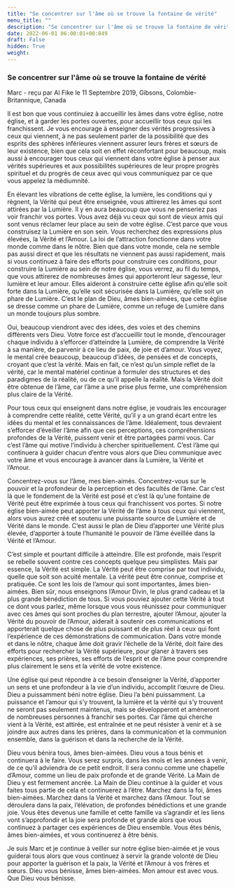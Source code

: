 ```yaml
---
title: "Se concentrer sur l'âme où se trouve la fontaine de vérité"
menu_title: ""
description: "Se concentrer sur l'âme où se trouve la fontaine de vérité"
date: 2022-06-01 06:00:01+00:849
draft: False
hidden: True
weight:
---
```

### Se concentrer sur l'âme où se trouve la fontaine de vérité

Marc - reçu par Al Fike le 11 Septembre 2019, Gibsons, Colombie-Britannique, Canada

Il est bon que vous continuiez à accueillir les âmes dans votre église, notre église, et à garder les portes ouvertes, pour accueillir tous ceux qui les franchissent. Je vous encourage à enseigner des vérités progressives à ceux qui viennent, à ne pas seulement parler de la possibilité que des esprits des sphères inférieures viennent assurer leurs frères et sœurs de leur existence, bien que cela soit en effet réconfortant pour beaucoup, mais aussi à encourager tous ceux qui viennent dans votre église à penser aux vérités supérieures et aux possibilités supérieures de leur propre progrès spirituel et du progrès de ceux avec qui vous communiquez par ce que vous appelez la médiumnité.

En élevant les vibrations de cette église, la lumière, les conditions qui y règnent, la Vérité qui peut être enseignée, vous attirerez les âmes qui sont attirées par la Lumière. Il y en aura beaucoup que vous ne penseriez pas voir franchir vos portes. Vous avez déjà vu ceux qui sont de vieux amis qui sont venus réclamer leur place au sein de votre église. C’est parce que vous construisez la Lumière en son sein. Vous recherchez des expressions plus élevées, la Vérité et l’Amour. La loi de l’attraction fonctionne dans votre monde comme dans le nôtre. Bien que dans votre monde, cela ne semble pas aussi direct et que les résultats ne viennent pas aussi rapidement, mais si vous continuez à faire des efforts pour construire ces conditions, pour construire la Lumière au sein de notre église, vous verrez, au fil du temps, que vous attirerez de nombreuses âmes qui apporteront leur sagesse, leur lumière et leur amour. Elles aideront à construire cette église afin qu’elle soit forte dans la Lumière, qu’elle soit sécurisée dans la Lumière, qu’elle soit un phare de Lumière. C’est le plan de Dieu, âmes bien-aimées, que cette église se dresse comme un phare de Lumière, comme un refuge de Lumière dans un monde toujours plus sombre.

Oui, beaucoup viendront avec des idées, des voies et des chemins différents vers Dieu. Votre force est d’accueillir tout le monde, d’encourager chaque individu à s’efforcer d’atteindre la Lumière, de comprendre la Vérité à sa manière, de parvenir à ce lieu de paix, de joie et d’amour. Vous voyez, le mental crée beaucoup, beaucoup d’idées, de pensées et de concepts, croyant que c’est la vérité. Mais en fait, ce n’est qu’un simple reflet de la vérité, car le mental matériel continue à formuler des structures et des paradigmes de la réalité, ou de ce qu’il appelle la réalité. Mais la Vérité doit être obtenue de l’âme, car l’âme a une prise plus ferme, une compréhension plus claire de la Vérité.

Pour tous ceux qui enseignent dans notre église, je voudrais les encourager à comprendre cette réalité, cette Vérité, qu’il y a un grand écart entre les idées du mental et les connaissances de l’âme. Idéalement, tous devraient s’efforcer d’éveiller l’âme afin que ces perceptions, ces compréhensions profondes de la Vérité, puissent venir et être partagées parmi vous. Car c’est l’âme qui motive l’individu à chercher spirituellement. C’est l’âme qui continuera à guider chacun d’entre vous alors que Dieu communique avec votre âme et vous encourage à avancer dans la Lumière, la Vérité et l’Amour.

Concentrez-vous sur l’âme, mes bien-aimés. Concentrez-vous sur le pouvoir et la profondeur de la perception et des facultés de l’âme. Car c’est là que le fondement de la Vérité est posé et c’est là qu’une fontaine de Vérité peut être exprimée à tous ceux qui franchissent vos portes. Si notre église bien-aimée peut apporter la Vérité de l’âme à tous ceux qui viennent, alors vous aurez créé et soutenu une puissante source de Lumière et de Vérité dans le monde. C’est aussi le plan de Dieu d’apporter une Vérité plus élevée, d’apporter à toute l’humanité le pouvoir de l’âme éveillée dans la Vérité et l’Amour.

C’est simple et pourtant difficile à atteindre. Elle est profonde, mais l’esprit se rebelle souvent contre ces concepts quelque peu simplistes. Mais par essence, la Vérité est simple. La Vérité peut être comprise par tout individu, quelle que soit son acuité mentale. La vérité peut être connue, comprise et pratiquée. Ce sont les lois de l’amour qui sont importantes, âmes bien-aimées. Bien sûr, nous enseignons l’Amour Divin, le plus grand cadeau et la plus grande bénédiction de tous. Si vous pouviez ajouter cette Vérité à tout ce dont vous parlez, même lorsque vous vous réunissez pour communiquer avec ces âmes qui sont proches du plan terrestre, ajouter l’Amour, ajouter la Vérité du pouvoir de l’Amour, aiderait à soutenir ces communications et apporterait quelque chose de plus puissant et de plus réel à ceux qui font l’expérience de ces démonstrations de communication. Dans votre monde et dans le nôtre, chaque âme doit gravir l’échelle de la Vérité, doit faire des efforts pour rechercher la Vérité supérieure, pour glaner à travers ses expériences, ses prières, ses efforts de l’esprit et de l’âme pour comprendre plus clairement le sens et la vérité de votre existence.

Une église qui peut répondre à ce besoin d’enseigner la Vérité, d’apporter un sens et une profondeur à la vie d’un individu, accomplit l’œuvre de Dieu. Dieu a puissamment béni notre église. Dieu l’a béni puissamment. La puissance et l’amour qui s’y trouvent, la lumière et la vérité qui s’y trouvent ne seront pas seulement maintenus, mais se développeront et amèneront de nombreuses personnes à franchir ses portes. Car l’âme qui cherche vient à la Vérité, est attirée, est entraînée et ne peut résister à venir et à se joindre aux autres dans les prières, dans la communication et la communion ensemble, dans la guérison et dans la recherche de la Vérité.

Dieu vous bénira tous, âmes bien-aimées. Dieu vous a tous bénis et continuera à le faire. Vous serez surpris, dans les mois et les années à venir, de ce qu’il adviendra de ce petit endroit. Il sera connu comme une chapelle d’Amour, comme un lieu de paix profonde et de grande Vérité. La Main de Dieu y est fermement ancrée. La Main de Dieu continue à la guider et vous faites tous partie de cela et continuerez à l’être. Marchez dans la foi, âmes bien-aimées. Marchez dans la Vérité et marchez dans l’Amour. Tout se déroulera dans la paix, l’élévation, de profondes bénédictions et une grande joie. Vous êtes devenus une famille et cette famille va s’agrandir et les liens vont s’approfondir et la joie sera profonde et grande alors que vous continuez à partager ces expériences de Dieu ensemble. Vous êtes bénis, âmes bien-aimées, et vous continuerez à être bénis.

Je suis Marc et je continue à veiller sur notre église bien-aimée et je vous guiderai tous alors que vous continuez à servir la grande volonté de Dieu pour apporter la guérison et la paix, la Vérité et l’Amour à vos frères et sœurs. Dieu vous bénisse, âmes bien-aimées. Mon amour est avec vous. Que Dieu vous bénisse.



